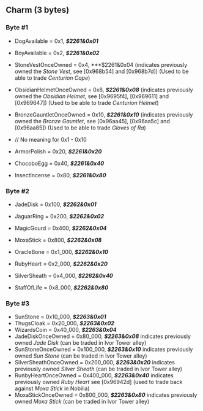 ## Charm (3 bytes)

### Byte #1
* DogAvailable = 0x1, ***$2261&0x01***
* BoyAvailable = 0x2, ***$2261&0x02***
* StoneVestOnceOwned = 0x4, ***$2261&0x04 (indicates previously owned the *Stone Vest*, see [0x968b54] and [0x968b7d]) (Used to be able to trade *Centurion Cape*)
* ObsidianHelmetOnceOwned = 0x8, ***$2261&0x08*** (indicates previously owned the *Obsidian Helmet*, see [0x9695f4], [0x969611] and [0x969647]) (Used to be able to trade *Centurion Helmet*)
* BronzeGauntletOnceOwned = 0x10, ***$2261&0x10*** (indicates previously owned the *Bronze Gauntlet*, see [0x96aa45], [0x96aa5c] and [0x96aa85]) (Used to be able to trade *Gloves of Ra*)

* // No meaning for 0x1 - 0x10
* ArmorPolish = 0x20, ***$2261&0x20***
* ChocoboEgg = 0x40, ***$2261&0x40***
* InsectIncense = 0x80, ***$2261&0x80***

### Byte #2
* JadeDisk = 0x100, ***$2262&0x01***
* JaguarRing = 0x200, ***$2262&0x02***
* MagicGourd = 0x400, ***$2262&0x04***
* MoxaStick = 0x800, ***$2262&0x08***

* OracleBone = 0x1_000, ***$2262&0x10***
* RubyHeart = 0x2_000, ***$2262&0x20***
* SilverSheath = 0x4_000, ***$2262&0x40***
* StaffOfLife = 0x8_000, ***$2262&0x80***

### Byte #3
* SunStone = 0x10_000, ***$2263&0x01***
* ThugsCloak = 0x20_000, ***$2263&0x02***
* WizardsCoin = 0x40_000, ***$2263&0x04***
* JadeDiskOnceOwned = 0x80_000, ***$2263&0x08*** indicates previously owned *Jade Disk* (can be traded in Ivor Tower alley)
* SunStoneOnceOwned = 0x100_000, ***$2263&0x10*** indicates previously owned *Sun Stone* (can be traded in Ivor Tower alley)
* SilverSheathOnceOwned = 0x200_000, ***$2263&0x20*** indicates previously owned *Silver Sheath* (can be traded in Ivor Tower alley)
* RunbyHeartOnceOwned = 0x400_000, ***$2263&0x40*** indicates previously owned *Ruby Heart* see [0x96942d] (used to trade back against *Moxa Stick* in Nobilia)
* MoxaStickOnceOwned = 0x800_000, ***$2263&0x80*** indicates previously owned *Moxa Stick* (can be traded in Ivor Tower alley)